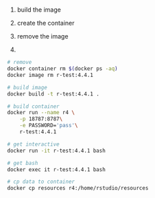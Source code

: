 # 


##

1. build the image

2. create the container


3. remove the image


4. 

```bash
# remove 
docker container rm $(docker ps -aq)
docker image rm r-test:4.4.1

# build image
docker build -t r-test:4.4.1 .

# build container
docker run --name r4 \
    -p 18787:8787\
    -e PASSWORD='pass'\
    r-test:4.4.1

# get interactive
docker run -it r-test:4.4.1 bash

# get bash 
docker exec it r-test:4.4.1 bash

# cp data to container
docker cp resources r4:/home/rstudio/resources

```